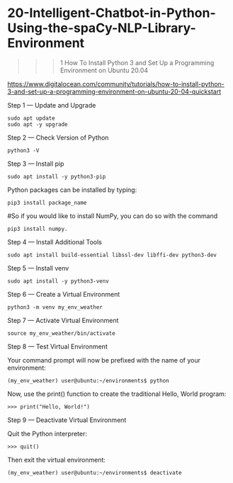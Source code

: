# 20-Intelligent-Chatbot-in-Python-Using-the-spaCy-NLP-Library-Environment

>>> 1 How To Install Python 3 and Set Up a Programming Environment on Ubuntu 20.04 

https://www.digitalocean.com/community/tutorials/how-to-install-python-3-and-set-up-a-programming-environment-on-ubuntu-20-04-quickstart

Step 1 — Update and Upgrade

    sudo apt update
    sudo apt -y upgrade
   
Step 2 — Check Version of Python

    python3 -V

Step 3 — Install pip

    sudo apt install -y python3-pip

Python packages can be installed by typing:

    pip3 install package_name

#So if you would like to install NumPy, you can do so with the command 

    pip3 install numpy.

Step 4 — Install Additional Tools

    sudo apt install build-essential libssl-dev libffi-dev python3-dev

Step 5 — Install venv

    sudo apt install -y python3-venv
    
Step 6 — Create a Virtual Environment

    python3 -m venv my_env_weather

Step 7 — Activate Virtual Environment

    source my_env_weather/bin/activate

Step 8 — Test Virtual Environment

Your command prompt will now be prefixed with the name of your environment:

    (my_env_weather) user@ubuntu:~/environments$ python
    
Now, use the print() function to create the traditional Hello, World program:
    
    >>> print("Hello, World!")

Step 9 — Deactivate Virtual Environment

Quit the Python interpreter:

    >>> quit()

Then exit the virtual environment:

    (my_env_weather) user@ubuntu:~/environments$ deactivate


